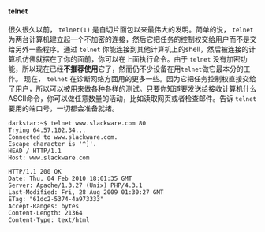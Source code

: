 #### telnet

很久很久以前， `telnet(1)` 是自切片面包以来最伟大的发明。简单的说， `telnet` 为两台计算机建立起一个不加密的连接，然后它把任务的控制权交给用户而不是交给另外一些程序。通过 `telnet` 你能连接到其他计算机上的shell，然后被连接的计算机仿佛就摆在了你的面前，你可以在上面执行命令。由于 `telnet` 没有加密功能，所以现在已经**不推荐使用**它了，然而仍不少设备在用`telnet`做它最本分的工作。
现在， `telnet` 在诊断网络方面用的更多一些。因为它把任务控制权直接交给了用户，所以可以被用来做各种各样的测试。只要你知道要发送给接收计算机什么ASCII命令，你可以做任意数量的活动，比如读取网页或者检查邮件。告诉 `telnet` 要用的端口号，一切都会准备就绪。

```
darkstar:~$ telnet www.slackware.com 80
Trying 64.57.102.34...
Connected to www.slackware.com.
Escape character is '^]'.
HEAD / HTTP/1.1
Host: www.slackware.com

HTTP/1.1 200 OK
Date: Thu, 04 Feb 2010 18:01:35 GMT
Server: Apache/1.3.27 (Unix) PHP/4.3.1
Last-Modified: Fri, 28 Aug 2009 01:30:27 GMT
ETag: "61dc2-5374-4a973333"
Accept-Ranges: bytes
Content-Length: 21364
Content-Type: text/html
```

